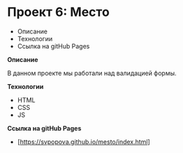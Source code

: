 # Проект 6: Место

* Описание
* Технологии
* Ссылка на gitHub Pages

**Описание**

В данном проекте мы работали над валидацией формы.

**Технологии**

* HTML 
* CSS
* JS


**Ссылка на gitHub Pages**

* [https://svpopova.github.io/mesto/index.html]
